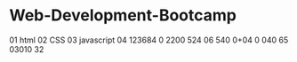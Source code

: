 # Web-Development-Bootcamp
01 html
02 CSS
03 javascript
04 123684
0
2200
524
06
540
0+04
0
040
65
03010
32
